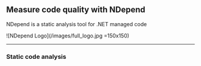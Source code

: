 ## Measure code quality with NDepend

NDepend is a static analysis tool for .NET managed code

![NDepend Logo](/images/full_logo.jpg =150x150)

---

### Static code analysis
